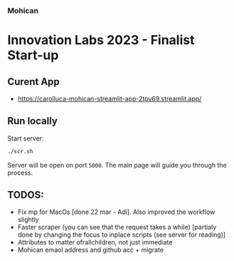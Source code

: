 ### Mohican
# Innovation Labs 2023 - Finalist Start-up

## Curent App
- https://carolluca-mohican-streamlit-app-2tpv69.streamlit.app/


## Run locally
Start server:
```bash
./scr.sh
```
Server will be open on port `5000`. The main page will guide you through the process.

## TODOS:
- Fix mp for MacOs [done 22 mar - Adi]. Also improved the workflow slightly
- Faster scraper (you can see that the request takes a while) [partialy done by changing the focus to inplace scripts (see server for reading)]
- Attributes to matter ofrallchildren, not just immediate
- Mohican emaol address and github acc + migrate

